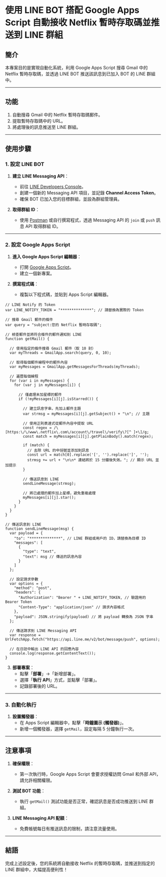 # 使用 LINE BOT 搭配 Google Apps Script 自動接收 Netflix 暫時存取碼並推送到 LINE 群組

## 簡介
本專案目的是實現自動化系統，利用 Google Apps Script 搜尋 Gmail 中的 Netflix 暫時存取碼，並透過 LINE BOT 推送該訊息到已加入 BOT 的 LINE 群組中。

---

## 功能
1. 自動搜尋 Gmail 中的 Netflix 暫時存取碼郵件。
2. 提取暫時存取碼中的 URL。
3. 將處理後的訊息推送至 LINE 群組。

---

## 使用步驟

### 1. 設定 LINE BOT
1. **建立 LINE Messaging API**：
   - 前往 [LINE Developers Console](https://developers.line.biz/)。
   - 創建一個新的 Messaging API 項目，並記錄 **Channel Access Token**。
   - 確保 BOT 已加入您的目標群組，並設為群組管理員。

2. **取得群組 ID**：
   - 使用 [Postman](https://www.postman.com/) 或自行撰寫程式，透過 Messaging API 的 `join` 或 `push` 訊息 API 取得群組 ID。

---

### 2. 設定 Google Apps Script
1. **進入 Google Apps Script 編輯器**：
   - 打開 [Google Apps Script](https://script.google.com/)。
   - 建立一個新專案。

2. **撰寫程式碼**：
   - 複製以下程式碼，並貼到 Apps Script 編輯器。

```
// LINE Notify 的 Token
var LINE_NOTIFY_TOKEN = "**************"; // 請替換為實際的 Token

// 搜尋 Gmail 郵件的條件
var query = "subject:您的 Netflix 暫時存取碼";

// 檢查郵件並將符合條件的郵件通知到 LINE
function getMail() {
  
  // 使用指定的條件搜尋 Gmail 郵件（取 10 封）
  var myThreads = GmailApp.search(query, 0, 10);

  // 取得每個郵件線程中的郵件內容
  var myMessages = GmailApp.getMessagesForThreads(myThreads);

  // 遍歷每個線程
  for (var i in myMessages) {
    for (var j in myMessages[i]) {

      // 僅處理未加星標的郵件
      if (!myMessages[i][j].isStarred()) {

        // 建立訊息字串，先加上郵件主題
        var strmsg = myMessages[i][j].getSubject() + "\n"; // 主題

        // 使用正則表達式從郵件內容中提取 URL
        const regex = /\[https:\/\/www\.netflix\.com\/account\/travel\/verify\?[^ ]+\]/g;
        const match = myMessages[i][j].getPlainBody().match(regex);

        if (match) {
          // 去除 URL 的中括號並添加到訊息
          const url = match[0].replace('[', '').replace(']', '');
          strmsg += url + "\n\n* 連結將於 15 分鐘後失效。"; // 顯示 URL 並加提示
        }

        // 傳送訊息到 LINE
        sendLineMessage(strmsg);

        // 將已處理的郵件加上星標，避免重複處理
        myMessages[i][j].star();
      }
    }
  }
}

// 傳送訊息到 LINE
function sendLineMessage(msg) {
  var payload = {
    "to": "**************", // LINE 群組或用戶的 ID，請替換為目標 ID
    "messages": [
      {
        "type": "text",
        "text": msg // 傳送的訊息內容
      }
    ]
  };

  // 設定請求參數
  var options = {
    "method": "post",
    "headers": {
      "Authorization": "Bearer " + LINE_NOTIFY_TOKEN, // 驗證用的 Bearer Token
      "Content-Type": "application/json" // 請求內容格式
    },
    "payload": JSON.stringify(payload) // 將 payload 轉換為 JSON 字串
  };

  // 傳送請求到 LINE Messaging API
  var response = UrlFetchApp.fetch("https://api.line.me/v2/bot/message/push", options);

  // 在日誌中輸出 LINE API 的回應內容
  console.log(response.getContentText());
}
```

3. **部署專案**：
   - 點擊「**部署**」→「新增部署」。
   - 選擇「**執行 API**」方式，並點擊「部署」。
   - 記錄部署後的 URL。

---

### 3. 自動化執行
1. **設置觸發器**：
   - 在 Apps Script 編輯器中，點擊「**時鐘圖示 (觸發器)**」。
   - 新增一個觸發器，選擇 `getMail`，設定每隔 5 分鐘執行一次。

---

## 注意事項
1. **確保權限**：
   - 第一次執行時，Google Apps Script 會要求授權訪問 Gmail 和外部 API，請允許相關權限。

2. **測試 BOT 功能**：
   - 執行 `getMail()` 測試功能是否正常，確認訊息是否成功推送到 LINE 群組。

3. **LINE Messaging API 配額**：
   - 免費帳號每日有推送訊息的限制，請注意流量使用。

---

## 結語
完成上述設定後，您的系統將自動接收 Netflix 的暫時存取碼，並推送到指定的 LINE 群組中，大幅提高便利性！
